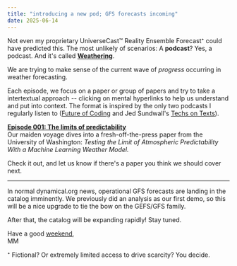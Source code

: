 ```yaml
---
title: "introducing a new pod; GFS forecasts incoming"
date: 2025-06-14
---
```


Not even my proprietary UniverseCast™ Reality Ensemble Forecast⁺ could have predicted this. The most unlikely of scenarios: A **podcast**? Yes, a podcast. And it's called [**Weathering**](https://dynamical.org/podcast).

We are trying to make sense of the current wave of _progress_ occurring in weather forecasting.

Each episode, we focus on a paper or group of papers and try to take a intertextual approach -- clicking on mental hyperlinks to help us understand and put into context. The format is inspired by the only two podcasts I regularly listen to ([Future of Coding](https://futureofcoding.org/) and Jed Sundwall's [Techs on Texts](https://techsontexts.net/)).

[**Episode 001: The limits of predictability**](https://dynamical.org/podcast/001/)  
Our maiden voyage dives into a fresh-off-the-press paper from the University of Washington: _Testing the Limit of Atmospheric Predictability With a Machine Learning Weather Model._

Check it out, and let us know if there's a paper you think we should cover next.

---

In normal dynamical.org news, operational GFS forecasts are landing in the catalog imminently. We previously did an analysis as our first demo, so this will be a nice upgrade to tie the bow on the GEFS/GFS family.

After that, the catalog will be expanding rapidly! Stay tuned.

Have a good [weekend](https://youtu.be/ArCrT2mOOuE?feature=shared),   
MM

⁺ Fictional? Or extremely limited access to drive scarcity? You decide.